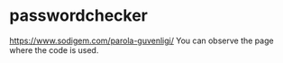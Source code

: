 # passwordchecker
https://www.sodigem.com/parola-guvenligi/
You can observe the page where the code is used.

